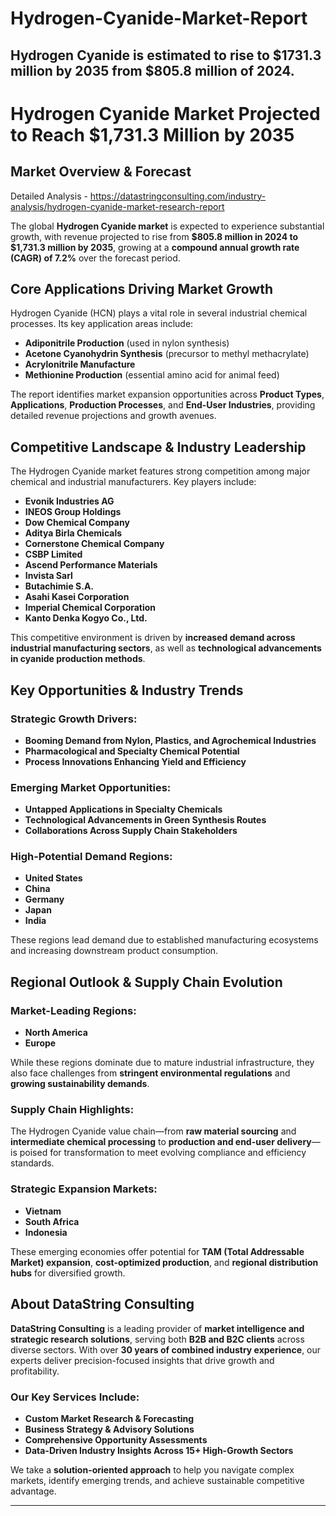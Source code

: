 # Hydrogen-Cyanide-Market-Report
Hydrogen Cyanide is estimated to rise to $1731.3 million by 2035 from $805.8 million of 2024.
---

# **Hydrogen Cyanide Market Projected to Reach \$1,731.3 Million by 2035**

## **Market Overview & Forecast**

Detailed Analysis - https://datastringconsulting.com/industry-analysis/hydrogen-cyanide-market-research-report

The global **Hydrogen Cyanide market** is expected to experience substantial growth, with revenue projected to rise from **\$805.8 million in 2024 to \$1,731.3 million by 2035**, growing at a **compound annual growth rate (CAGR) of 7.2%** over the forecast period.

## **Core Applications Driving Market Growth**

Hydrogen Cyanide (HCN) plays a vital role in several industrial chemical processes. Its key application areas include:

* **Adiponitrile Production** (used in nylon synthesis)
* **Acetone Cyanohydrin Synthesis** (precursor to methyl methacrylate)
* **Acrylonitrile Manufacture**
* **Methionine Production** (essential amino acid for animal feed)

The report identifies market expansion opportunities across **Product Types**, **Applications**, **Production Processes**, and **End-User Industries**, providing detailed revenue projections and growth avenues.

## **Competitive Landscape & Industry Leadership**

The Hydrogen Cyanide market features strong competition among major chemical and industrial manufacturers. Key players include:

* **Evonik Industries AG**
* **INEOS Group Holdings**
* **Dow Chemical Company**
* **Aditya Birla Chemicals**
* **Cornerstone Chemical Company**
* **CSBP Limited**
* **Ascend Performance Materials**
* **Invista Sarl**
* **Butachimie S.A.**
* **Asahi Kasei Corporation**
* **Imperial Chemical Corporation**
* **Kanto Denka Kogyo Co., Ltd.**

This competitive environment is driven by **increased demand across industrial manufacturing sectors**, as well as **technological advancements in cyanide production methods**.

## **Key Opportunities & Industry Trends**

### **Strategic Growth Drivers:**

* **Booming Demand from Nylon, Plastics, and Agrochemical Industries**
* **Pharmacological and Specialty Chemical Potential**
* **Process Innovations Enhancing Yield and Efficiency**

### **Emerging Market Opportunities:**

* **Untapped Applications in Specialty Chemicals**
* **Technological Advancements in Green Synthesis Routes**
* **Collaborations Across Supply Chain Stakeholders**

### **High-Potential Demand Regions:**

* **United States**
* **China**
* **Germany**
* **Japan**
* **India**

These regions lead demand due to established manufacturing ecosystems and increasing downstream product consumption.

## **Regional Outlook & Supply Chain Evolution**

### **Market-Leading Regions:**

* **North America**
* **Europe**

While these regions dominate due to mature industrial infrastructure, they also face challenges from **stringent environmental regulations** and **growing sustainability demands**.

### **Supply Chain Highlights:**

The Hydrogen Cyanide value chain—from **raw material sourcing** and **intermediate chemical processing** to **production and end-user delivery**—is poised for transformation to meet evolving compliance and efficiency standards.

### **Strategic Expansion Markets:**

* **Vietnam**
* **South Africa**
* **Indonesia**

These emerging economies offer potential for **TAM (Total Addressable Market) expansion**, **cost-optimized production**, and **regional distribution hubs** for diversified growth.

## **About DataString Consulting**

**DataString Consulting** is a leading provider of **market intelligence and strategic research solutions**, serving both **B2B and B2C clients** across diverse sectors. With over **30 years of combined industry experience**, our experts deliver precision-focused insights that drive growth and profitability.

### **Our Key Services Include:**

* **Custom Market Research & Forecasting**
* **Business Strategy & Advisory Solutions**
* **Comprehensive Opportunity Assessments**
* **Data-Driven Industry Insights Across 15+ High-Growth Sectors**

We take a **solution-oriented approach** to help you navigate complex markets, identify emerging trends, and achieve sustainable competitive advantage.

---

